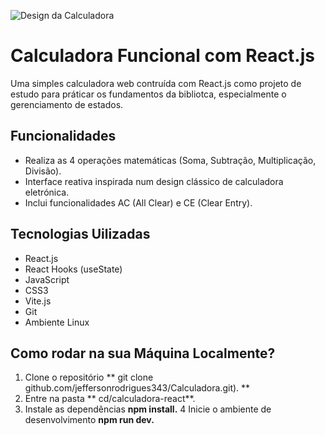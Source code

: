 ![Design da Calculadora](./assets/calculadora.png)

# Calculadora Funcional com React.js
Uma simples calculadora web contruída com React.js como projeto de estudo para práticar os fundamentos da bibliotca, especialmente o gerenciamento de estados.

## Funcionalidades
* Realiza as 4 operações matemáticas (Soma, Subtração, Multiplicação, Divisão).
* Interface reativa inspirada num design clássico de calculadora eletrónica.
* Inclui funcionalidades AC (All Clear) e CE (Clear Entry).
## Tecnologias Uilizadas
* React.js
* React Hooks (useState)
* JavaScript
* CSS3
* Vite.js
* Git
* Ambiente Linux

## Como rodar na sua Máquina Localmente?

1. Clone o repositório ** git clone github.com/jeffersonrodrigues343/Calculadora.git). **
2. Entre na pasta ** cd/calculadora-react**.
3. Instale as dependências **npm install.**
4 Inicie o ambiente de desenvolvimento **npm run dev.**
